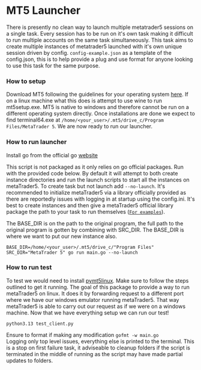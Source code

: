 # MT5 Launcher
There is presently no clean way to launch multiple metatrader5 sessions on a single task. Every session has to be run on it's own task making it difficult to run multiple accounts on the same task simultaneously. This task aims to create multiple instances of metatrader5 launched with it's own unique session driven by config. `config-example.json` as a template of the config.json, this is to help provide a plug and use format for anyone looking to use this task for the same purpose.   

### How to setup   
Download MT5 following the guidelines for your operating system [here](https://www.metatrader5.com/en/download). If on a linux machine what this does is attempt to use wine to run mt5setup.exe. MT5 is native to windows and therefore cannot be run on a different operating system directly. Once installations are done we expect to find terminal64.exe at `/home/<your_user>/.mt5/drive_c/Program Files/MetaTrader 5`. We are now ready to run our launcher.

### How to run launcher   
Install go from the official go [website](https://go.dev/doc/install)   

This script is not packaged as it only relies on go official packages. Run with the provided code below. By default it will attempt to both create instance directories and run the launch scripts to start all the instances on metaTrader5. To create task but not launch add `--no-launch`. It's recommended to initialize metaTrader5 via a library officially provided as there are reportedly issues with logging in at startup using the config.ini. It's best to create instances and then give a metaTrader5 official library package the path to your task to run themselves ([`For examples`](https://www.mql5.com/en/docs/python_metatrader5)).

The BASE_DIR is on the path to the original program, the full path to the original program is gotten by combining with SRC_DIR. The BASE_DIR is where we want to put our new instance also.    

```
BASE_DIR=/home/<your_user>/.mt5/drive_c/"Program Files" SRC_DIR="MetaTrader 5" go run main.go --no-launch
```   

### How to run test   
To test we would need to install [pymt5linux](https://pypi.org/project/pymt5linux/). Make sure to follow the steps outlined to get it running. The goal of this package to provide a way to run metaTrader5 on linux. It does it by forwarding request to a different port where we have our windows emulator running metaTrader5. That way metaTrader5 is able to carry out our request as if we were on a windows machine. Now that we have everything setup we can run our test!
```
python3.13 test_client.py
```   
   
Ensure to format if making any modification `gofmt -w main.go`   
Logging only top level issues, everything else is printed to the terminal. This is a stop on first failure task, it adviseable to cleanup folders if the script is terminated in the middle of running as the script may have made partial updates to folders. 
